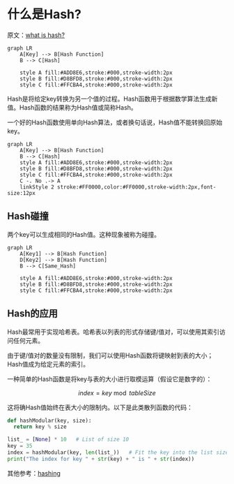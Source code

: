 # 什么是Hash?

原文：[what is hash?](https://www.educative.io/answers/what-is-hashing)

```mermaid
graph LR
    A[Key] --> B[Hash Function]
    B --> C[Hash]
   
    style A fill:#ADD8E6,stroke:#000,stroke-width:2px
    style B fill:#D8BFD8,stroke:#000,stroke-width:2px
    style C fill:#FFCBA4,stroke:#000,stroke-width:2px

```

Hash是将给定key转换为另一个值的过程。Hash函数用于根据数学算法生成新值。Hash函数的结果称为Hash值或简称Hash。

一个好的Hash函数使用单向Hash算法，或者换句话说，Hash值不能转换回原始key。

```mermaid
graph LR
    A[Key] --> B[Hash Function]
    B --> C[Hash]
    style A fill:#ADD8E6,stroke:#000,stroke-width:2px  
    style B fill:#D8BFD8,stroke:#000,stroke-width:2px 
    style C fill:#FFCBA4,stroke:#000,stroke-width:2px  
 	C -. No .-> A
 	linkStyle 2 stroke:#FF0000,color:#FF0000,stroke-width:2px,font-size:12px

```

## Hash碰撞

两个key可以生成相同的Hash值。这种现象被称为碰撞。

```mermaid
graph LR
    A[Key1] --> B[Hash Function]
    D[Key2] --> B[Hash Function]
    B --> C[Same_Hash]
   
    style A fill:#ADD8E6,stroke:#000,stroke-width:2px
    style B fill:#D8BFD8,stroke:#000,stroke-width:2px
    style C fill:#FFCBA4,stroke:#000,stroke-width:2px
```

## Hash的应用

Hash最常用于实现哈希表。哈希表以列表的形式存储键/值对，可以使用其索引访问任何元素。

由于键/值对的数量没有限制，我们可以使用Hash函数将键映射到表的大小；Hash值成为给定元素的索引。

一种简单的Hash函数是将key与表的大小进行取模运算（假设它是数字的）：

$$
index = key \bmod tableSize
$$


这将确Hash值始终在表大小的限制内。以下是此类散列函数的代码：

```python
def hashModular(key, size):
  return key % size

list_ = [None] * 10   # List of size 10
key = 35
index = hashModular(key, len(list_))   # Fit the key into the list size
print("The index for key " + str(key) + " is " + str(index))
```

其他参考：[hashing](https://samwho.dev/hashing/)